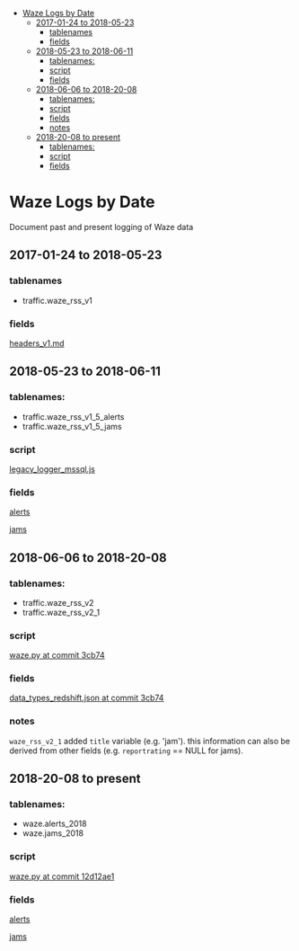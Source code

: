 <!-- MarkdownTOC bracket="round" autolink="true" -->

- [Waze Logs by Date](#waze-logs-by-date)
	- [2017-01-24 to 2018-05-23](#2017-01-24-to-2018-05-23)
		- [tablenames](#tablenames)
		- [fields](#fields)
	- [2018-05-23 to 2018-06-11](#2018-05-23-to-2018-06-11)
		- [tablenames:](#tablenames-1)
		- [script](#script)
		- [fields](#fields-1)
	- [2018-06-06 to 2018-20-08](#2018-06-06-to-2018-20-08)
		- [tablenames:](#tablenames-2)
		- [script](#script-1)
		- [fields](#fields-2)
		- [notes](#notes)
	- [2018-20-08 to present](#2018-20-08-to-present)
		- [tablenames:](#tablenames-3)
		- [script](#script-2)
		- [fields](#fields-3)

<!-- /MarkdownTOC -->

# Waze Logs by Date

Document past and present logging of Waze data

## 2017-01-24 to 2018-05-23

### tablenames 

- traffic.waze_rss_v1 

### fields

[headers_v1.md](headers_v1.md)

## 2018-05-23 to 2018-06-11

### tablenames: 
- traffic.waze_rss_v1_5_alerts  
- traffic.waze_rss_v1_5_jams 

### script

[legacy_logger_mssql.js](legacy_logger_mssql.js)

### fields

[alerts](https://github.com/BayAreaMetro/Data-And-Visualization-Projects/blob/75e6eef7127001d74470fdc232524a8535751a32/aws-lambda-deployments/waze-rss/field_types.md#alerts)

[jams](https://github.com/BayAreaMetro/Data-And-Visualization-Projects/blob/75e6eef7127001d74470fdc232524a8535751a32/aws-lambda-deployments/waze-rss/field_types.md#jams)

## 2018-06-06 to 2018-20-08

### tablenames: 
- traffic.waze_rss_v2 
- traffic.waze_rss_v2_1 

### script

[waze.py at commit 3cb74](https://github.com/BayAreaMetro/Data-And-Visualization-Projects/blob/3cb74ce590a6e55b9ba0b5f51be8e22f29f5277d/aws-lambda-deployments/waze-rss/waze.py)

### fields

[data_types_redshift.json at commit 3cb74](https://github.com/BayAreaMetro/Data-And-Visualization-Projects/blob/3cb74ce590a6e55b9ba0b5f51be8e22f29f5277d/aws-lambda-deployments/waze-rss/data_types_redshift.json)

### notes

`waze_rss_v2_1` added `title` variable (e.g. 'jam'). this information can also be derived from other fields (e.g. `reportrating` == NULL for jams). 

## 2018-20-08 to present

### tablenames: 
- waze.alerts_2018 
- waze.jams_2018 

### script

[waze.py at commit 12d12ae1](https://github.com/BayAreaMetro/Data-And-Visualization-Projects/blob/1d12ae1043a29af2a9b6cdc4d00d7420148438a6/aws-lambda-deployments/waze-rss/waze.py)

### fields

[alerts](https://github.com/BayAreaMetro/Data-And-Visualization-Projects/blob/75e6eef7127001d74470fdc232524a8535751a32/aws-lambda-deployments/waze-rss/alerts_data_types.json)

[jams](https://github.com/BayAreaMetro/Data-And-Visualization-Projects/blob/75e6eef7127001d74470fdc232524a8535751a32/aws-lambda-deployments/waze-rss/jams_data_types.json)
